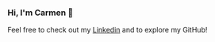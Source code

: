 ### Hi, I'm Carmen 👋

Feel free to check out my [Linkedin](https://www.linkedin.com/in/carmen-hsieh-368659157/) and to explore my GitHub!
